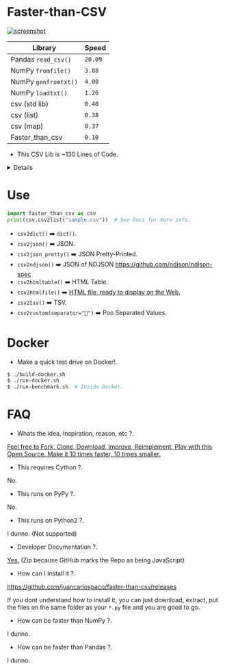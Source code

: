 # Faster-than-CSV

[![screenshot](https://source.unsplash.com/eH_ftJYhaTY/800x402)](https://youtu.be/QiKwnlyhKrk?t=5)

| Library                       | Speed    |
|-------------------------------|----------|
| Pandas `read_csv()`           | `20.09`  |
| NumPy `fromfile()`            | `3.88`   |
| NumPy `genfromtxt()`          |  `4.00`  |
| NumPy `loadtxt()`             |  `1.26`  |
| csv (std lib)                 |  `0.40`  |
| csv (list)                    |  `0.38`  |
| csv (map)                     |  `0.37`  |
| Faster_than_csv               |  `0.10`  |

- This CSV Lib is ~130 Lines of Code.

<details>

- Benchmarks run on Docker from Dockerfile on this repo.
- Speed is IRL time to complete 10000 CSV Parsings.
- Stats as of year 2018.

</details>


# Use

```python
import faster_than_csv as csv
print(csv.csv2list("sample.csv"))  # See Docs for more info.
```

- `csv2dict()` :arrow_right: `dict()`.
- `csv2json()` :arrow_right: JSON.
- `csv2json_pretty()` :arrow_right: JSON Pretty-Printed.
- `csv2ndjson()` :arrow_right: JSON of NDJSON https://github.com/ndjson/ndjson-spec
- `csv2htmltable()` :arrow_right: HTML Table.
- `csv2htmlfile()` :arrow_right: [HTML file, ready to display on the Web.](http://htmlpreview.github.io/?https://raw.githubusercontent.com/juancarlospaco/faster-than-csv/master/example/sample.html)
- `csv2tsv()` :arrow_right: TSV.
- `csv2custom(separator="💩")` :arrow_right: Poo Separated Values.
<meta name='keywords' content='csv, tsv, csvwriter, csvreader, dictreader, dictwriter, python, faster, speed, benchmark, rapido, velocidad, optimizacion, cython, pypy, cpython, docker, json, ndjson, rapido, veloz, performance, critical, compiled, module, modulo, loc, minimalismo, minimalism, simple, small, tiny, argentina, spanish, compare, mejora'>


# Docker

- Make a quick test drive on Docker!.

```bash
$ ./build-docker.sh
$ ./run-docker.sh
$ ./run-benchmark.sh  # Inside Docker.
```


# FAQ

- Whats the idea, inspiration, reason, etc ?.

[Feel free to Fork, Clone, Download, Improve, Reimplement, Play with this Open Source. Make it 10 times faster, 10 times smaller.](http://tonsky.me/blog/disenchantment)

- This requires Cython ?.

No.

- This runs on PyPy ?.

No.

- This runs on Python2 ?.

I dunno. (Not supported)

- Developer Documentation ?.

[Yes.](https://github.com/juancarlospaco/faster-than-csv/raw/master/faster_than_csv_DOCS.zip)
(Zip because GitHub marks the Repo as being JavaScript)

- How can I Install it ?.

https://github.com/juancarlospaco/faster-than-csv/releases

If you dont understand how to install it, you can just download, extract, put the files on the same folder as your `*.py` file and you are good to go.

- How can be faster than NumPy ?.

I dunno.

- How can be faster than Pandas ?.

I dunno.

